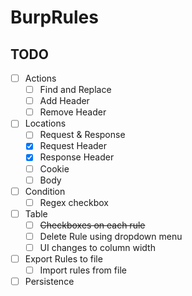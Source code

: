 # BurpRules
## TODO

- [ ] Actions
  - [ ] Find and Replace
  - [ ] Add Header
  - [ ] Remove Header
- [ ] Locations
  - [ ] Request & Response
  - [X] Request Header
  - [X] Response Header
  - [ ] Cookie
  - [ ] Body
- [ ] Condition
  - [ ] Regex checkbox
- [ ] Table
  - [ ] ~~Checkboxes on each rule~~
  - [ ] Delete Rule using dropdown menu
  - [ ] UI changes to column width
- [ ] Export Rules to file
  - [ ] Import rules from file
- [ ] Persistence
